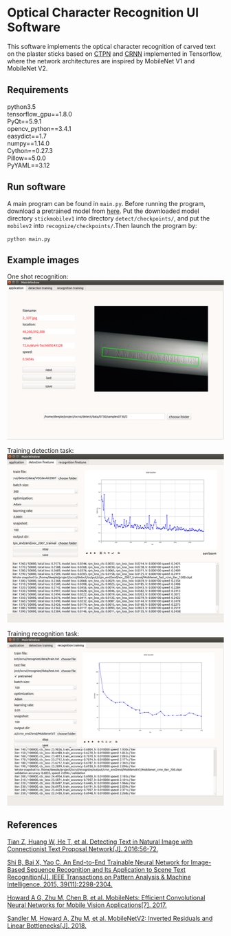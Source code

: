 Optical Character Recognition UI Software 
=========================================

This software implements the optical character recognition of carved text on the plaster sticks based on [CTPN](https://github.com/eragonruan/text-detection-ctpn) and [CRNN](https://github.com/bgshih/crnn) implemented in Tensorflow, where the network architectures are inspired by MobileNet V1 and MobileNet V2.

Requirements
------------
python3.5  
tensorflow_gpu==1.8.0  
PyQt==5.9.1  
opencv_python==3.4.1  
easydict==1.7  
numpy==1.14.0  
Cython==0.27.3  
Pillow==5.0.0  
PyYAML==3.12   


Run software
------------

A main program can be found in ``main.py``. Before running the program, download a pretrained model from [here](https://download.csdn.net/download/herosofearth/10605637). Put the downloaded model directory ``stickmobilev1`` into directory ``detect/checkpoints/``, and put the ``mobilev2`` into ``recognize/checkpoints/``.Then launch the program by:

    python main.py

Example images
--------------

One shot recognition:
![Example Image](./demo/demo.png)

Training detection task:
![Example Image2](./demo/demo2.png)

Training recognition task:
![Example Image2](./demo/demo3.png)

References
----------
[Tian Z, Huang W, He T, et al. Detecting Text in Natural Image with Connectionist Text Proposal Network[J]. 2016:56-72.](https://arxiv.org/abs/1609.03605)

[Shi B, Bai X, Yao C. An End-to-End Trainable Neural Network for Image-Based Sequence Recognition and Its Application to Scene Text Recognition[J]. IEEE Transactions on Pattern Analysis & Machine Intelligence, 2015, 39(11):2298-2304.](http://arxiv.org/abs/1507.05717)

[Howard A G, Zhu M, Chen B, et al. MobileNets: Efficient Convolutional Neural Networks for Mobile Vision Applications[7]. 2017.](https://arxiv.org/abs/1704.04861)

[Sandler M, Howard A, Zhu M, et al. MobileNetV2: Inverted Residuals and Linear Bottlenecks[J]. 2018.](https://arxiv.org/abs/1801.04381)



